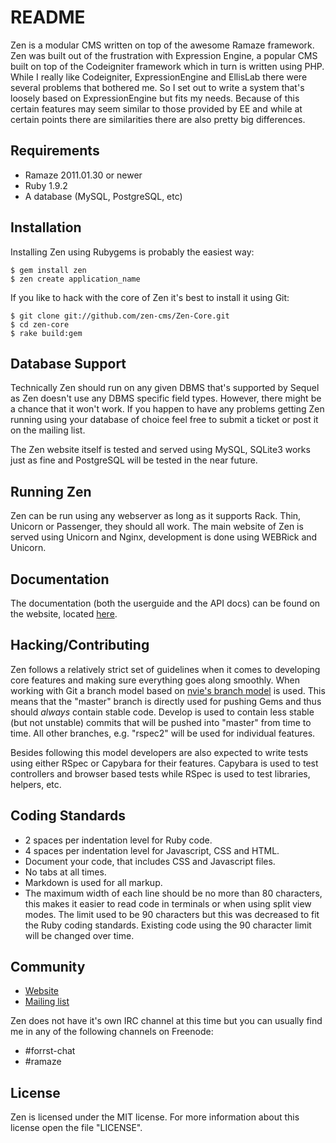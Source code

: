 # README

Zen is a modular CMS written on top of the awesome Ramaze framework. Zen was
built out of the frustration with Expression Engine, a popular CMS built on top
of the Codeigniter framework which in turn is written using PHP. While I really
like Codeigniter, ExpressionEngine and EllisLab there were several problems
that bothered me. So I set out to write a system that's loosely based on
ExpressionEngine but fits my needs. Because of this certain features may seem
similar to those provided by EE and while at certain points there are
similarities there are also pretty big differences.

## Requirements

* Ramaze 2011.01.30 or newer
* Ruby 1.9.2
* A database (MySQL, PostgreSQL, etc)

## Installation

Installing Zen using Rubygems is probably the easiest way:

    $ gem install zen
    $ zen create application_name

If you like to hack with the core of Zen it's best to install it using Git:

    $ git clone git://github.com/zen-cms/Zen-Core.git
    $ cd zen-core
    $ rake build:gem

## Database Support

Technically Zen should run on any given DBMS that's supported by Sequel as Zen
doesn't use any DBMS specific field types. However, there might be a chance that
it won't work. If you happen to have any problems getting Zen running using your
database of choice feel free to submit a ticket or post it on the mailing
list.

The Zen website itself is tested and served using MySQL, SQLite3 works just as
fine and PostgreSQL will be tested in the near future.

## Running Zen

Zen can be run using any webserver as long as it supports Rack. Thin, Unicorn or
Passenger, they should all work. The main website of Zen is served using Unicorn
and Nginx, development is done using WEBRick and Unicorn.

## Documentation

The documentation (both the userguide and the API docs) can be found on the
website, located [here][zen documentation].

## Hacking/Contributing

Zen follows a relatively strict set of guidelines when it comes to developing
core features and making sure everything goes along smoothly. When working with
Git a branch model based on [nvie's branch model][nvie branch model] is used.
This means that the "master" branch is directly used for pushing Gems and thus
should *always* contain stable code. Develop is used to contain less stable (but
not unstable) commits that will be pushed into "master" from time to time.  All
other branches, e.g. "rspec2" will be used for individual features.

Besides following this model developers are also expected to write tests using
either RSpec or Capybara for their features. Capybara is used to test
controllers and browser based tests while RSpec is used to test libraries,
helpers, etc.

## Coding Standards

* 2 spaces per indentation level for Ruby code.
* 4 spaces per indentation level for Javascript, CSS and HTML.
* Document your code, that includes CSS and Javascript files.
* No tabs at all times.
* Markdown is used for all markup.
* The maximum width of each line should be no more than 80 characters, this
  makes it easier to read code in terminals or when using split view modes. The
  limit used to be 90 characters but this was decreased to fit the Ruby coding
  standards. Existing code using the 90 character limit will be changed over
  time.

## Community

* [Website][zen website]
* [Mailing list][mailing list]

Zen does not have it's own IRC channel at this time but you can usually find me
in any of the following channels on Freenode:

* \#forrst-chat
* \#ramaze

## License

Zen is licensed under the MIT license. For more information about this license
open the file "LICENSE".

[zen website]: http://zen-cms.com/
[zen documentation]: http://zen-cms.com/userguide/index.html
[nvie branch model]: http://nvie.com/posts/a-successful-git-branching-model/
[mailing list]: https://groups.google.com/forum/#!forum/zen-cms
